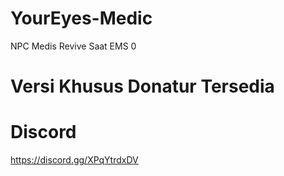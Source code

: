 # YourEyes-Medic
NPC Medis Revive Saat EMS 0

# Versi Khusus Donatur Tersedia

# Discord
https://discord.gg/XPqYtrdxDV
